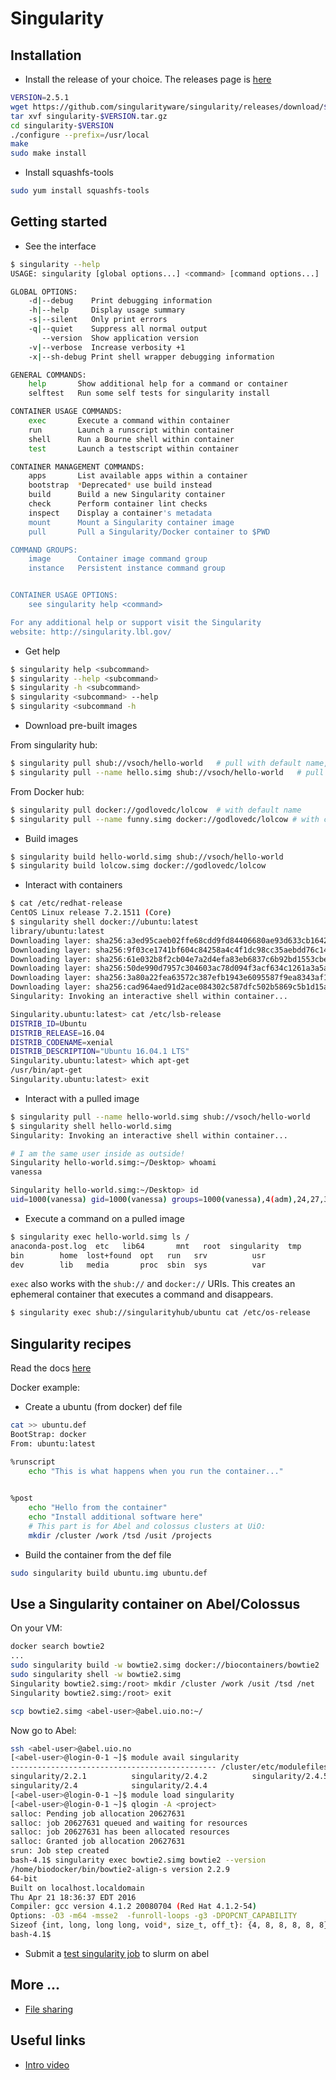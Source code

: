 # Singularity

Installation
-------------
* Install the release of your choice. The releases page is [here](https://github.com/singularityware/singularity/releases)
```bash
VERSION=2.5.1
wget https://github.com/singularityware/singularity/releases/download/$VERSION/singularity-$VERSION.tar.gz
tar xvf singularity-$VERSION.tar.gz
cd singularity-$VERSION
./configure --prefix=/usr/local
make
sudo make install

```
* Install squashfs-tools
```bash
sudo yum install squashfs-tools
```

Getting started
----------------
* See the interface
```bash
$ singularity --help
USAGE: singularity [global options...] <command> [command options...] ...

GLOBAL OPTIONS:
    -d|--debug    Print debugging information
    -h|--help     Display usage summary
    -s|--silent   Only print errors
    -q|--quiet    Suppress all normal output
       --version  Show application version
    -v|--verbose  Increase verbosity +1
    -x|--sh-debug Print shell wrapper debugging information

GENERAL COMMANDS:
    help       Show additional help for a command or container                  
    selftest   Run some self tests for singularity install                      

CONTAINER USAGE COMMANDS:
    exec       Execute a command within container                               
    run        Launch a runscript within container                              
    shell      Run a Bourne shell within container                              
    test       Launch a testscript within container                             

CONTAINER MANAGEMENT COMMANDS:
    apps       List available apps within a container                           
    bootstrap  *Deprecated* use build instead                                   
    build      Build a new Singularity container                                
    check      Perform container lint checks                                    
    inspect    Display a container's metadata                                   
    mount      Mount a Singularity container image                              
    pull       Pull a Singularity/Docker container to $PWD                      

COMMAND GROUPS:
    image      Container image command group                                    
    instance   Persistent instance command group                                


CONTAINER USAGE OPTIONS:
    see singularity help <command>

For any additional help or support visit the Singularity
website: http://singularity.lbl.gov/
```
* Get help
```bash
$ singularity help <subcommand>
$ singularity --help <subcommand>
$ singularity -h <subcommand>
$ singularity <subcommand> --help
$ singularity <subcommand -h
```
* Download pre-built images

From singularity hub:
```bash
$ singularity pull shub://vsoch/hello-world   # pull with default name, vsoch-hello-world-master.simg
$ singularity pull --name hello.simg shub://vsoch/hello-world   # pull with custom name
```
From Docker hub:
```bash
$ singularity pull docker://godlovedc/lolcow  # with default name
$ singularity pull --name funny.simg docker://godlovedc/lolcow # with custom name
```
* Build images
```bash
$ singularity build hello-world.simg shub://vsoch/hello-world
$ singularity build lolcow.simg docker://godlovedc/lolcow
```
* Interact with containers
```bash
$ cat /etc/redhat-release 
CentOS Linux release 7.2.1511 (Core) 
$ singularity shell docker://ubuntu:latest
library/ubuntu:latest
Downloading layer: sha256:a3ed95caeb02ffe68cdd9fd84406680ae93d633cb16422d00e8a7c22955b46d4
Downloading layer: sha256:9f03ce1741bf604c84258a4c4f1dc98cc35aebdd76c14ed4ffeb6bc3584c1f9b
Downloading layer: sha256:61e032b8f2cb04e7a2d4efa83eb6837c6b92bd1553cbe46cffa76121091d8301
Downloading layer: sha256:50de990d7957c304603ac78d094f3acf634c1261a3a5a89229fa81d18cdb7945
Downloading layer: sha256:3a80a22fea63572c387efb1943e6095587f9ea8343af129934d4c81e593374a4
Downloading layer: sha256:cad964aed91d2ace084302c587dfc502b5869c5b1d15a1f0e458a45e3cadfaa6
Singularity: Invoking an interactive shell within container...

Singularity.ubuntu:latest> cat /etc/lsb-release
DISTRIB_ID=Ubuntu
DISTRIB_RELEASE=16.04
DISTRIB_CODENAME=xenial
DISTRIB_DESCRIPTION="Ubuntu 16.04.1 LTS"
Singularity.ubuntu:latest> which apt-get
/usr/bin/apt-get
Singularity.ubuntu:latest> exit
```
* Interact with a pulled image
```bash
$ singularity pull --name hello-world.simg shub://vsoch/hello-world
$ singularity shell hello-world.simg
Singularity: Invoking an interactive shell within container...

# I am the same user inside as outside!
Singularity hello-world.simg:~/Desktop> whoami
vanessa

Singularity hello-world.simg:~/Desktop> id
uid=1000(vanessa) gid=1000(vanessa) groups=1000(vanessa),4(adm),24,27,30(tape),46,113,128,999(input)
```
* Execute a command on a pulled image
```bash
$ singularity exec hello-world.simg ls /
anaconda-post.log  etc	 lib64	     mnt   root  singularity  tmp
bin		   home  lost+found  opt   run	 srv	      usr
dev		   lib	 media	     proc  sbin  sys	      var
```
``exec`` also works with the ``shub://`` and ``docker://`` URIs. This creates an ephemeral container that executes a command and disappears.
```bash
$ singularity exec shub://singularityhub/ubuntu cat /etc/os-release
```

Singularity recipes
------------------
Read the docs [here](http://singularity.lbl.gov/quickstart#singularity-recipes)

Docker example:

* Create a ubuntu (from docker) def file
```bash
cat >> ubuntu.def
BootStrap: docker
From: ubuntu:latest

%runscript
    echo "This is what happens when you run the container..."
    

%post
    echo "Hello from the container"
    echo "Install additional software here"
    # This part is for Abel and colossus clusters at UiO:
    mkdir /cluster /work /tsd /usit /projects
```
* Build the container from the def file
```bash
sudo singularity build ubuntu.img ubuntu.def
```
Use a Singularity container on Abel/Colossus
---------------------------------------------
On your VM:

```bash
docker search bowtie2
...
sudo singularity build -w bowtie2.simg docker://biocontainers/bowtie2
sudo singularity shell -w bowtie2.simg
Singularity bowtie2.simg:/root> mkdir /cluster /work /usit /tsd /net
Singularity bowtie2.simg:/root> exit

scp bowtie2.simg <abel-user>@abel.uio.no:~/
```
Now go to Abel:

```bash
ssh <abel-user>@abel.uio.no
[<abel-user>@login-0-1 ~]$ module avail singularity
---------------------------------------------- /cluster/etc/modulefiles -----------------------------------------------
singularity/2.2.1          singularity/2.4.2          singularity/2.4.5(default)
singularity/2.4            singularity/2.4.4
[<abel-user>@login-0-1 ~]$ module load singularity
[<abel-user>@login-0-1 ~]$ qlogin -A <project>
salloc: Pending job allocation 20627631
salloc: job 20627631 queued and waiting for resources
salloc: job 20627631 has been allocated resources
salloc: Granted job allocation 20627631
srun: Job step created
bash-4.1$ singularity exec bowtie2.simg bowtie2 --version
/home/biodocker/bin/bowtie2-align-s version 2.2.9
64-bit
Built on localhost.localdomain
Thu Apr 21 18:36:37 EDT 2016
Compiler: gcc version 4.1.2 20080704 (Red Hat 4.1.2-54)
Options: -O3 -m64 -msse2  -funroll-loops -g3 -DPOPCNT_CAPABILITY
Sizeof {int, long, long long, void*, size_t, off_t}: {4, 8, 8, 8, 8, 8}
bash-4.1$
```
* Submit a [test singularity job](https://github.com/abdulrahmanazab/Docker-Training-NeIC2017/blob/master/singularity-slurm-abel.sh) to slurm on abel

More ...
-------------
* [File sharing](http://singularity.lbl.gov/docs-mount)

Useful links
-------------
* [Intro video](http://singularity.lbl.gov/2015-singularity-intro-video)
